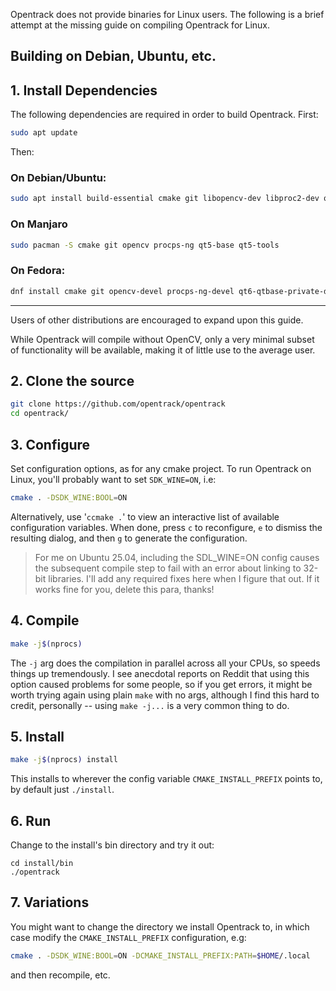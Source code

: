 Opentrack does not provide binaries for Linux users. The following is a brief attempt at the missing guide on compiling Opentrack for Linux.

## Building on Debian, Ubuntu, etc.

## 1. Install Dependencies

The following dependencies are required in order to build Opentrack. First:

```sh
sudo apt update
```

Then:

### On Debian/Ubuntu:

```sh
sudo apt install build-essential cmake git libopencv-dev libproc2-dev qt6-base-private-dev qt6-tools-dev
```

### On Manjaro

```sh
sudo pacman -S cmake git opencv procps-ng qt5-base qt5-tools
```

### On Fedora:

```sh
dnf install cmake git opencv-devel procps-ng-devel qt6-qtbase-private-devel qt6-qttools-devel
```

---

Users of other distributions are encouraged to expand upon this guide.

While Opentrack will compile without OpenCV, only a very minimal subset of functionality will be available, making it of little use to the average user. 

## 2. Clone the source

```bash
git clone https://github.com/opentrack/opentrack
cd opentrack/
```

## 3. Configure

Set configuration options, as for any cmake project. To run Opentrack on
Linux, you'll probably want to set `SDK_WINE=ON`, i.e:

```sh
cmake . -DSDK_WINE:BOOL=ON
```

Alternatively, use '`ccmake .`' to view an interactive list of available configuration variables. When done, press `c` to reconfigure, `e` to dismiss the resulting dialog, and then `g` to generate the configuration.

> For me on Ubuntu 25.04, including the SDL_WINE=ON config causes the subsequent
> compile step to fail with an error about linking to 32-bit libraries. I'll add
> any required fixes here when I figure that out. If it works fine for you,
> delete this para, thanks!

## 4. Compile

```sh
make -j$(nprocs)
```

The `-j` arg does the compilation in parallel across all your CPUs, so speeds
things up tremendously. I see anecdotal reports on Reddit that using this
option caused problems for some people, so if you get errors, it might be worth
trying again using plain `make` with no args, although I find this hard to
credit, personally -- using `make -j...` is a very common thing to do.

## 5. Install

```sh
make -j$(nprocs) install
```

This installs to wherever the config variable `CMAKE_INSTALL_PREFIX` points to,
by default just `./install`.

## 6. Run

Change to the install's bin directory and try it out:

```
cd install/bin
./opentrack
```

## 7. Variations

You might want to change the directory we install Opentrack to, in which case
modify the `CMAKE_INSTALL_PREFIX` configuration, e.g:

```sh
cmake . -DSDK_WINE:BOOL=ON -DCMAKE_INSTALL_PREFIX:PATH=$HOME/.local
```

and then recompile, etc.

